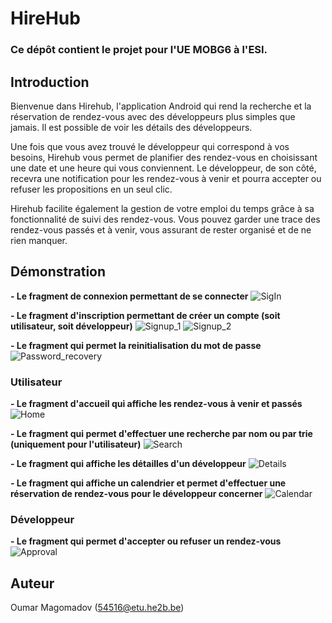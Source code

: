 # HireHub
### Ce dépôt contient le projet pour l'UE MOBG6 à l'ESI.

## Introduction
Bienvenue dans Hirehub, l'application Android qui rend la recherche et la réservation de rendez-vous avec des développeurs plus simples que jamais. Il est possible de voir les détails des développeurs.

Une fois que vous avez trouvé le développeur qui correspond à vos besoins, Hirehub vous permet de planifier des rendez-vous en choisissant une date et une heure qui vous conviennent. Le développeur, de son côté, recevra une notification pour les rendez-vous à venir et pourra accepter ou refuser les propositions en un seul clic.

Hirehub facilite également la gestion de votre emploi du temps grâce à sa fonctionnalité de suivi des rendez-vous. Vous pouvez garder une trace des rendez-vous passés et à venir, vous assurant de rester organisé et de ne rien manquer.

## Démonstration
**- Le fragment de connexion permettant de se connecter**
![SigIn](https://git.esi-bru.be/2022-2023/mobg6/projets/g54516/uploads/a093f10cf5923d74a02bf6672e5ebaaa/login.png)

**- Le fragment d'inscription permettant de créer un compte (soit utilisateur, soit développeur)**
![Signup_1](https://git.esi-bru.be/2022-2023/mobg6/projets/g54516/uploads/8f4451246eb1953417bd3994f58ee4f7/signup_1.png)
![Signup_2](https://git.esi-bru.be/2022-2023/mobg6/projets/g54516/uploads/63fa5bf7f718d37151b54b36902a2b84/signup_2.png)

**- Le fragment qui permet la reinitialisation du mot de passe**
![Password_recovery](https://git.esi-bru.be/2022-2023/mobg6/projets/g54516/uploads/418814b444c957a53d6b14cba06d0d0a/password_recovery.png)

### Utilisateur
**- Le fragment d'accueil qui affiche les rendez-vous à venir et passés**
![Home](https://git.esi-bru.be/2022-2023/mobg6/projets/g54516/uploads/24284e807b6555757506d223950cd726/home.png)

**- Le fragment qui permet d'effectuer une recherche par nom ou par trie (uniquement pour l'utilisateur)**
![Search](https://git.esi-bru.be/2022-2023/mobg6/projets/g54516/uploads/f9a671e74f23861239b6b95c55ebf86e/search.png)

**- Le fragment qui affiche les détailles d'un développeur**
![Details](https://git.esi-bru.be/2022-2023/mobg6/projets/g54516/uploads/12dca8cfe185f859b40bc76aae628769/details.png)

**- Le fragment qui affiche un calendrier et permet d'effectuer une réservation de rendez-vous pour le développeur concerner**
![Calendar](https://git.esi-bru.be/2022-2023/mobg6/projets/g54516/uploads/be31b2adf1895f8911236e958ca0b0ea/calendar.png)

### Développeur
**- Le fragment qui permet d'accepter ou refuser un rendez-vous**
![Approval](https://git.esi-bru.be/2022-2023/mobg6/projets/g54516/uploads/212e5055b7151cf61518ca84d5bb23b7/approval.png)

## Auteur
Oumar Magomadov (54516@etu.he2b.be)